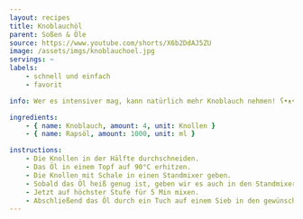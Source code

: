 ```yaml
---
layout: recipes
title: Knoblauchöl
parent: Soßen & Öle
source: https://www.youtube.com/shorts/X6b2DdAJ5ZU
image: /assets/imgs/knoblauchoel.jpg
servings: ~
labels:
    - schnell und einfach
    - favorit

info: Wer es intensiver mag, kann natürlich mehr Knoblauch nehmen! ʕ•ᴥ•ʔ

ingredients:
    - { name: Knoblauch, amount: 4, unit: Knollen }
    - { name: Rapsöl, amount: 1000, unit: ml }

instructions:
    - Die Knollen in der Hälfte durchschneiden.
    - Das Öl in einem Topf auf 90°C erhitzen.
    - Die Knollen mit Schale in einen Standmixer geben.
    - Sobald das Öl heiß genug ist, geben wir es auch in den Standmixer.
    - Jetzt auf höchster Stufe für 5 Min mixen.
    - Abschließend das Öl durch ein Tuch auf einem Sieb in den gewünschten Behälter filtern. Fertig!
---
```

